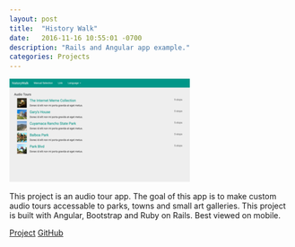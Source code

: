 ```yaml
---
layout: post
title:  "History Walk"
date:   2016-11-16 10:55:01 -0700
description: "Rails and Angular app example."
categories: Projects
---
```


![HistoryWalk project image](/assets/project-historyWalk.png "HistoryWalk")

This project is an audio tour app. The goal of this app is to make custom audio tours accessable to parks, towns and small art galleries. This project is built with Angular, Bootstrap and Ruby on Rails. Best viewed on mobile.

<a href="https://apologetic-eh-5318.herokuapp.com/" class="btn btn-green" role="button" target="_blank">Project</a>
<a href="https://github.com/ggrumbley/historyWalk" class="btn btn-blue" role="button" target="_blank">GitHub</a>
